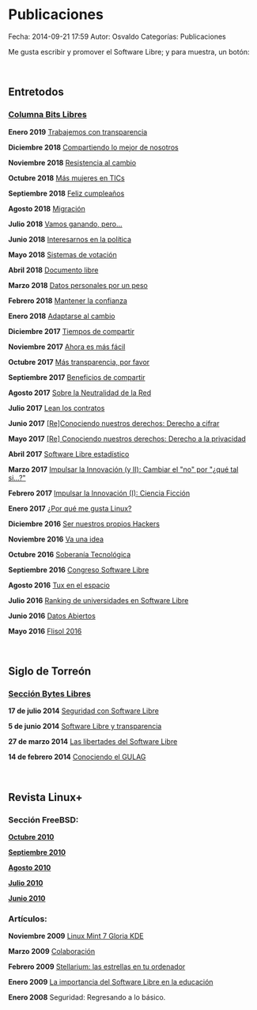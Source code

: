 Publicaciones
=============================

Fecha: 2014-09-21 17:59
Autor:  Osvaldo
Categorías: Publicaciones

Me gusta escribir y promover el Software Libre; y para muestra, un botón:

<!-- break -->
<br />

## Entretodos

### [Columna Bits Libres](http://www.gulag.org.mx/revista/2016-05-10-Bits-Libres.html)

**Enero 2019** [Trabajemos con transparencia](http://www.gulag.org.mx/entradas/2019-01-01-Bits-Libres-Trabajemos-con-transparencia.html)

**Diciembre 2018** [Compartiendo lo mejor de nosotros](http://www.gulag.org.mx/entradas/2018-12-01-Bits-Libres-Compartiendo-lo-mejor-de-nosotros.html)

**Noviembre 2018** [Resistencia al cambio](http://www.salazarysanchez.com/entradas/2018-11-01-Bits-Libres-Resistencia-al-cambio.html)

**Octubre 2018** [Más mujeres en TICs](http://www.salazarysanchez.com/entradas/2018-10-01-Bits-Libres-Mas-Mujeres-en-TICs.html)

**Septiembre 2018** [Feliz cumpleaños](http://www.salazarysanchez.com/entradas/2018-09-01-Bits-Libres-Feliz-Cumpleanos.html)

**Agosto 2018** [Migración](http://www.gulag.org.mx/entradas/2018-08-01-Bits-Libres-Migracion.html)

**Julio 2018** [Vamos ganando, pero...](http://www.gulag.org.mx/entradas/2018-07-01-Bits-Libres-Vamos-ganando-pero.html)

**Junio 2018** [Interesarnos en la política](http://www.gulag.org.mx/entradas/2018-06-02-Bits-Libres-Interesarnos-en-la-politica.html)

**Mayo 2018** [Sistemas de votación](http://www.gulag.org.mx/entradas/2018-05-03-Bits-Libres-Sistemas-de-votacion.html)

**Abril 2018** [Documento libre](http://www.gulag.org.mx/entradas/2018-04-02-Bits-Libres-Documento-libre.html)

**Marzo 2018** [Datos personales por un peso](http://www.gulag.org.mx/entradas/2018-03-04-Bits-Libres-datos-personales-por-un-peso.html)

**Febrero 2018** [Mantener la confianza](http://www.gulag.org.mx/entradas/2018-02-03-Bits-Libres-Mantener-la-confianza.html)

**Enero 2018** [Adaptarse al cambio](http://www.gulag.org.mx/entradas/2018-01-03-Bits-Libres-Adaptarse-al-cambio.html)

**Diciembre 2017** [Tiempos de compartir](http://www.gulag.org.mx/entradas/2017-12-03-Bits-Libres-Tiempos-de-compartir.html)

**Noviembre 2017** [Ahora es más fácil](http://www.gulag.org.mx/entradas/2017-11-02-Bits-Libres-Ahora-es-mas-facil.html)

**Octubre 2017** [Más transparencia, por favor](http://www.gulag.org.mx/entradas/2017-10-01-Bits-Libres-Mas-transparencia-por-favor.html)

**Septiembre 2017** [Beneficios de compartir](http://www.gulag.org.mx/entradas/2017-09-01-Bits-Libres-Beneficios-de-compartir.html)

**Agosto 2017** [Sobre la Neutralidad de la Red](http://www.gulag.org.mx/entradas/2017-08-01-Bits-Libres-Sobre-la-Neutralidad-de-la-Red.html)

**Julio 2017** [Lean los contratos](http://www.gulag.org.mx/entradas/2017-07-08-Bits-Libres-Lean-Los-Contratos.html)

**Junio 2017** [[Re]Conociendo nuestros derechos: Derecho a cifrar](https://salazarysanchez.github.io/entradas/2017-06-11-Bits-Libres-Derecho-A-Cifrar.html)

**Mayo 2017** [[Re] Conociendo nuestros derechos: Derecho a la privacidad](https://salazarysanchez.github.io/entradas/2017-05-03-Bits-Libres-Derecho-A-La-Privacidad.html)

**Abril 2017** [Software Libre estadístico](https://salazarysanchez.github.io/entradas/2017-04-09-Bits-Libres-Software-Libre-Estadistico.html)

**Marzo 2017** [Impulsar la Innovación (y II): Cambiar el "no" por "¿qué tal si...?"](https://salazarysanchez.github.io/entradas/2017-03-08-Bits-Libres-Impulsar-La-Innovacion-Cambiar-No-Por-Si.html)

**Febrero 2017** [Impulsar la Innovación (I): Ciencia Ficción](https://salazarysanchez.github.io/entradas/2017-02-10-Bits-Libres-Impulsar-La-Innovacion-Ciencia-Ficcion.html)

**Enero 2017** [¿Por qué me gusta Linux?](https://salazarysanchez.github.io/entradas/2017-01-21-Bits-Libres-Por-que-me-gusta-linux.html)

**Diciembre 2016** [Ser nuestros propios Hackers](https://salazarysanchez.github.io/entradas/2016-12-10-Bits-Libres-Ser-Nuestro-Propio-Hacker.html)

**Noviembre 2016** [Va una idea](https://salazarysanchez.github.io/entradas/2016-11-09-Bits-Libres-Va-Una-Idea.html)

**Octubre 2016** [Soberanía Tecnológica](https://salazarysanchez.github.io/entradas/2016-10-05-Bits-Libres-Soberania-Tecnologica.html)

**Septiembre 2016** [Congreso Software Libre](https://salazarysanchez.github.io/entradas/2016-09-07-Bits-Libres-Congreso-Software-Libre.html)

**Agosto 2016** [Tux en el espacio](https://salazarysanchez.github.io/entradas/2016-08-10-Bits-Libres-Tux-Espacio.html)

**Julio 2016** [Ranking de universidades en Software Libre](https://salazarysanchez.github.io/entradas/2016-07-05-Bits-Libres-RuSL.html)

**Junio 2016** [Datos Abiertos](https://salazarysanchez.github.io/entradas/2016-06-14-Bits-Libres-Datos-Abiertos.html)

**Mayo 2016** [Flisol 2016](https://salazarysanchez.github.io/entradas/2016-05-10-Bits-Libres-Flisol-2016.html)

<br />

## Siglo de Torreón

### [Sección Bytes Libres](http://gulag.org.mx/revista/2014-05-17-Sobre-Bytes-Libres.html)

**17 de julio 2014** [Seguridad con Software Libre](http://www.elsiglodetorreon.com.mx/noticia/1017146.bytes-libres-seguridad-con-software-libre.html)

**5 de junio 2014** [Software Libre y transparencia](http://www.elsiglodetorreon.com.mx/noticia/1002479.bytes-libres.html)

**27 de marzo 2014** [Las libertades del Software Libre](http://www.elsiglodetorreon.com.mx/noticia/976561.bytes-libres.html)

**14 de febrero 2014** [Conociendo el GULAG](http://www.elsiglodetorreon.com.mx/noticia/962699.bytes-libres.html)

<br />

## Revista Linux+

### Sección FreeBSD:

**[Octubre 2010](http://www.fedora-es.com/manuales/Linux+/Linux_10_2010_ES.pdf)**

**[Septiembre 2010](http://www.fedora-es.com/manuales/Linux+/Linux_09_2010.pdf)**

**[Agosto 2010](http://www.fedora-es.com/manuales/Linux+/Linux_08_2010.pdf)**

**[Julio 2010](http://www.fedora-es.com/manuales/Linux+/Linux_07_2010_ES.pdf)**

**[Junio 2010](http://www.fedora-es.com/manuales/Linux+/Linux_06_2010_ES.pdf)**

### Artículos:

**Noviembre 2009** [Linux Mint 7 Gloria KDE](http://www.fedora-es.com/manuales/Linux+/Linux_11_2009_ES.pdf)

**Marzo 2009** [Colaboración](http://www.fedora-es.com/manuales/Linux+/Linux_03_2009_ES.pdf)

**Febrero 2009** [Stellarium: las estrellas en tu ordenador](http://www.fedora-es.com/manuales/Linux+/Linux_02_2009_ES.pdf)

**Enero 2009** [La importancia del Software Libre en la educación](http://www.fedora-es.com/manuales/Linux+/Linux_01_2009_ES.pdf)

**Enero 2008** Seguridad: Regresando a lo básico.
